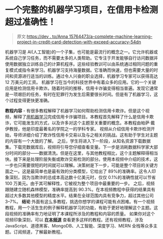 # 一个完整的机器学习项目，在信用卡检测超过准确性！

> 原文:[https://dev . to/Anna 15764473/a-complete-machine-learning-project-in-credit-card-detection-with-exceed-accuracy-54dn](https://dev.to/anna15764473/a-complete-machine-learning-project-in-credit-card-detection-with-exceeding-accuracy-54dn)

机器学习是 AI(人工智能)的一个子集，也可能是最流行的概念之一。它允许机器或系统自己学习任务，而不需要太多的人类帮助。它专注于开发能够自行访问数据并使用数据独立训练自己的计算机程序。这些经验教训可以由系统通过相同问题的重复模式或指令来学习。机器学习支持海量数据。它准确而快速，但也需要大量的时间和资源进行适当的训练。通过令人兴奋的职业选择，机器学习专家可以获得高达 12 万美元的工资。
机器学习在当今的科技世界中有着众多的应用。它的一个关键应用是检测信用卡欺诈。随着时间的推移，信用卡诈骗变得相当普遍。发现它通常是一项艰巨的任务，有时在犯罪行为发生后需要很长时间。但是有了机器学习，这个过程变得更快更准确。

**教程内容** -
有很多教程解释了机器学习如何帮助检测信用卡欺诈。但是这个视频，解释了[用机器学习](https://youtu.be/9cXeEwOXWU8)完成信用卡诈骗项目。本教程首先解释了什么是信用卡欺诈，它可能发生的方式，以及许多对这个主题至关重要的概念。本教程由帕萨·戴伊教授，他是印度最著名的学院之一的学科专家。
视频从介绍信用卡欺诈检测开始，导师详细介绍了欺诈性信用卡交易以及与之相关的挑战。这有助于学生对主题的内容有一个大致的了解。
之后，学生将进入下一阶段，从知名资源下载数据集。下载完数据库后，视频将引导您仔细查看变量。下一步是消耗数据科学家大部分时间的部分——数据清洗。但是在这里，与其他教程相比，这个主题解释得相当快。接下来是处理阶层失衡或欺诈交易检测的部分。使用本视频中介绍的技术，这一步也只需要很短的时间就可以理解。决策树是下一步，可能是整个项目的关键方面之一。这是最简单也是最有效的分类模型，它给出了 89%的准确率。这令人印象深刻，因为当欺诈的总成本高达数十亿美元时，仅仅 0.1%的准确性就可以节省 100 万美元。由于其可解释性，它被视为整个项目中最重要的一步。
之后，视频跟随建立随机森林模型，准确率提高到 90.3%。在本视频教程中获得的结果具有超过大多数其他模型的精度水平。结果在全球范围内具有竞争力，超过其他公司 3–7%。
**结论**
外面有这么多教程，挑选你想学的课程可能有点困难。有一个视频教程，用一个活生生的例子解释机器学习的功能，有助于更好地理解这个主题。这段视频的准确率有力地证明了本课程所涉及的教程和内容的质量。
如果你对这个视频印象深刻，可以 **[在本频道](https://www.youtube.com/c/eduonix?sub_confirmation=1)** 查看更多这样的教程。还有视频教程，涉及 JavaScript、道德黑客、MongoDB、人工智能、深度学习、MERN 全栈等众多主题。订阅频道，了解最新教程。